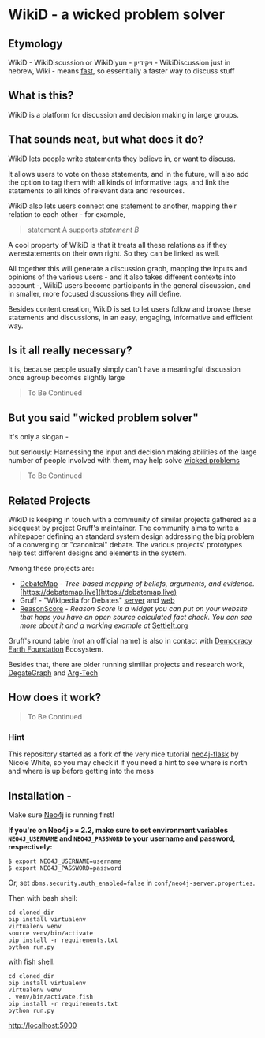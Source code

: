 # WikiD - a wicked problem solver

## Etymology

WikiD -  WikiDiscussion or WikiDiyun - ויקידיון  - WikiDiscussion just in hebrew, 
Wiki - means [fast](http://wiki.c2.com/?WikiWiki), so essentially a faster way to discuss stuff

## What is this?

WikiD is a platform for discussion and decision making in large groups.

## That sounds neat, but what does it do?

WikiD lets people write statements they believe in, or want to discuss.

It allows users to vote on these statements, and in the future, will also add the option to tag them with all kinds of informative tags, and link the statements to all kinds of relevant data and resources.

WikiD also lets users connect one statement to another, mapping their relation to each other - for example, 
> <u>statement A</u> supports <u>*statement B*</u>

A cool property of WikiD is that it treats all these relations as if they werestatements on their own right. So they can be linked as well.

All together this will generate a discussion graph, mapping the inputs and opinions of the various users - and it also takes different contexts into account -, WikiD users become participants in the general discussion, and in smaller, more focused discussions they will define.

Besides content creation, WikiD is set to let users follow and browse these statements and discussions, in an easy, engaging, informative and efficient way.

## Is it all really necessary?

It is, because people usually simply can't have a meaningful discussion once agroup becomes slightly large

>To Be Continued


## But you said "wicked problem solver"

It's only a slogan - 

but seriously: Harnessing the input and decision making abilities of the large
number of people involved with them, may help solve [wicked problems](https://en.wikipedia.org/wiki/Wicked_problem)

>To Be Continued

## Related Projects

WikiD is keeping in touch with a community of similar projects gathered as a sidequest by project Gruff's maintainer.
The community aims to write a whitepaper defining an standard system design addressing the big problem of a converging or "canonical" debate.
The various projects' prototypes help test different designs and elements in the system.

Among these projects are:

* [DebateMap](https://github.com/Venryx/DebateMap) - _Tree-based mapping of beliefs, arguments, and evidence._ [https://debatemap.live](https://debatemap.live)
* Gruff - "Wikipedia for Debates" [server](https://github.com/bigokro/gruff-server) and [web](https://github.com/bigokro/gruff-web)
* [ReasonScore](https://github.com/ReasonScore/ReasonScore) - _Reason Score is a widget you can put on your website that heps you have an open source calculated fact check. You can see more about it and a working example at_  [SettleIt.org](http://SettleIt.org) 

Gruff's round table (not an official name) is also in contact with [Democracy Earth Foundation](https://www.democracy.earth/) Ecosystem.

Besides that, there are older running similiar projects and research work, [DegateGraph](debategraph.org) and [Arg-Tech](http://www.arg-tech.org/)


## How does it work?

>To Be Continued

### Hint
This repository started as a fork of the very nice tutorial [neo4j-flask](https://nicolewhite.github.io/neo4j-flask/) by Nicole White, so you may check it
if you need a hint to see where is north and where is up before getting into the mess

## Installation - 

Make sure [Neo4j](http://neo4j.com/download/other-releases/) is running first!

**If you're on Neo4j >= 2.2, make sure to set environment variables `NEO4J_USERNAME` and `NEO4J_PASSWORD`
to your username and password, respectively:**

```
$ export NEO4J_USERNAME=username
$ export NEO4J_PASSWORD=password
```

Or, set `dbms.security.auth_enabled=false` in `conf/neo4j-server.properties`.

Then with bash shell:

```
cd cloned_dir
pip install virtualenv
virtualenv venv
source venv/bin/activate
pip install -r requirements.txt
python run.py
```
with fish shell:

```
cd cloned_dir
pip install virtualenv
virtualenv venv
. venv/bin/activate.fish
pip install -r requirements.txt
python run.py
```
[http://localhost:5000](http://localhost:5000)

